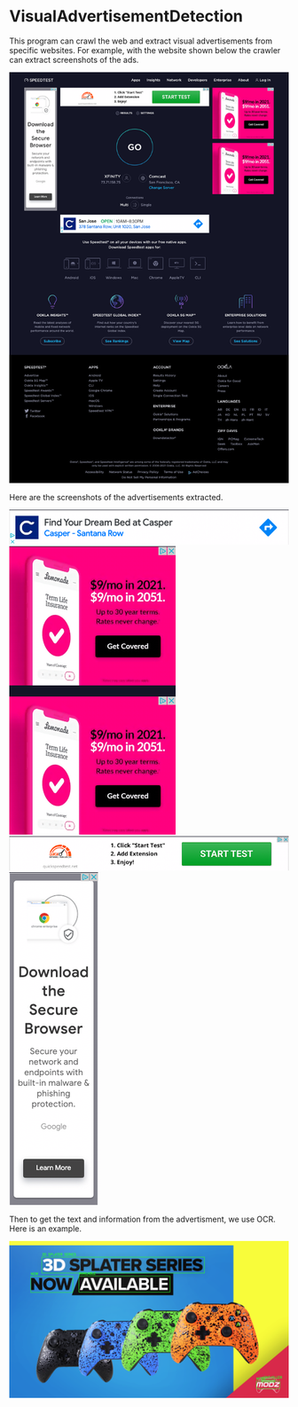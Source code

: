 # VisualAdvertisementDetection

This program can crawl the web and extract visual advertisements from specific websites. For example, with the website shown below the crawler can extract screenshots of the ads.

![My Image](VisualAdvertisementDetection/AdvertisementCrawlerResults/EntirePage.png)

Here are the screenshots of the advertisements extracted.

![My Image](VisualAdvertisementDetection/AdvertisementCrawlerResults/Ad1.png)
![My Image](VisualAdvertisementDetection/AdvertisementCrawlerResults/Ad2.png)
![My Image](VisualAdvertisementDetection/AdvertisementCrawlerResults/Ad3.png)
![My Image](VisualAdvertisementDetection/AdvertisementCrawlerResults/Ad4.png)

Then to get the text and information from the advertisment, we use OCR. Here is an example.

![My Image](VisualAdvertisementDetection/OCRResults/OCRExample.png)
